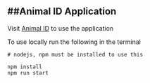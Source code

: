 ##Animal ID Application
---
Visit [Animal ID](https://animalsid.onrender.com) to use the application

To use locally run the following in the terminal
```
# nodejs, npm must be installed to use this

npm install
npm run start
```